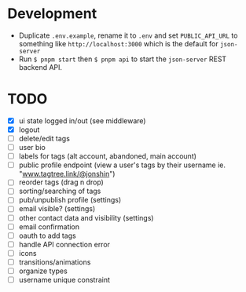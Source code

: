 # Development
- Duplicate `.env.example`, rename it to `.env` and set `PUBLIC_API_URL` to something like `http://localhost:3000` which is the default for `json-server`
- Run `$ pnpm start` then `$ pnpm api` to start the `json-server` REST backend API.

# TODO
- [x] ui state logged in/out (see middleware)
- [x] logout
- [ ] delete/edit tags
- [ ] user bio
- [ ] labels for tags (alt account, abandoned, main account)
- [ ] public profile endpoint (view a user's tags by their username ie. "www.tagtree.link/@jonshin")
- [ ] reorder tags (drag n drop)
- [ ] sorting/searching of tags
- [ ] pub/unpublish profile (settings)
- [ ] email visible? (settings)
- [ ] other contact data and visibility (settings)
- [ ] email confirmation
- [ ] oauth to add tags
- [ ] handle API connection error
- [ ] icons
- [ ] transitions/animations
- [ ] organize types
- [ ] username unique constraint